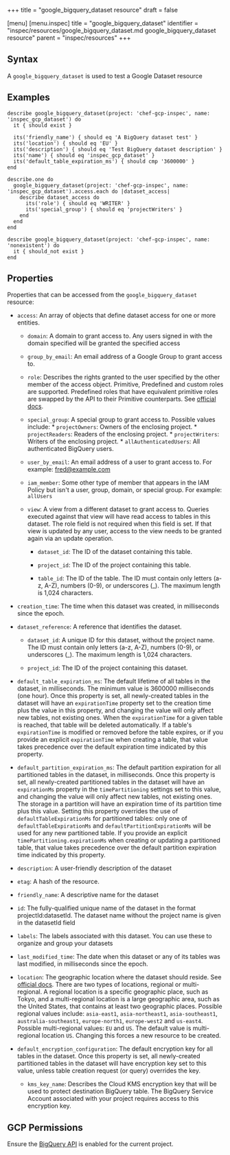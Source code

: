 +++
title = "google_bigquery_dataset resource"
draft = false

[menu]
  [menu.inspec]
    title = "google_bigquery_dataset"
    identifier = "inspec/resources/google_bigquery_dataset.md google_bigquery_dataset resource"
    parent = "inspec/resources"
+++


## Syntax
A `google_bigquery_dataset` is used to test a Google Dataset resource

## Examples
```
describe google_bigquery_dataset(project: 'chef-gcp-inspec', name: 'inspec_gcp_dataset') do
  it { should exist }

  its('friendly_name') { should eq 'A BigQuery dataset test' }
  its('location') { should eq 'EU' }
  its('description') { should eq 'Test BigQuery dataset description' }
  its('name') { should eq 'inspec_gcp_dataset' }
  its('default_table_expiration_ms') { should cmp '3600000' }
end

describe.one do
  google_bigquery_dataset(project: 'chef-gcp-inspec', name: 'inspec_gcp_dataset').access.each do |dataset_access|
    describe dataset_access do
      its('role') { should eq 'WRITER' }
      its('special_group') { should eq 'projectWriters' }
    end
  end
end

describe google_bigquery_dataset(project: 'chef-gcp-inspec', name: 'nonexistent') do
  it { should_not exist }
end
```

## Properties
Properties that can be accessed from the `google_bigquery_dataset` resource:


  * `access`: An array of objects that define dataset access for one or more entities.

    * `domain`: A domain to grant access to. Any users signed in with the domain specified will be granted the specified access

    * `group_by_email`: An email address of a Google Group to grant access to.

    * `role`: Describes the rights granted to the user specified by the other member of the access object. Primitive, Predefined and custom roles are supported. Predefined roles that have equivalent primitive roles are swapped by the API to their Primitive counterparts. See [official docs](https://cloud.google.com/bigquery/docs/access-control).

    * `special_group`: A special group to grant access to. Possible values include:   * `projectOwners`: Owners of the enclosing project.   * `projectReaders`: Readers of the enclosing project.   * `projectWriters`: Writers of the enclosing project.   * `allAuthenticatedUsers`: All authenticated BigQuery users. 

    * `user_by_email`: An email address of a user to grant access to. For example: fred@example.com

    * `iam_member`: Some other type of member that appears in the IAM Policy but isn't a user, group, domain, or special group. For example: `allUsers`

    * `view`: A view from a different dataset to grant access to. Queries executed against that view will have read access to tables in this dataset. The role field is not required when this field is set. If that view is updated by any user, access to the view needs to be granted again via an update operation.

      * `dataset_id`: The ID of the dataset containing this table.

      * `project_id`: The ID of the project containing this table.

      * `table_id`: The ID of the table. The ID must contain only letters (a-z, A-Z), numbers (0-9), or underscores (_). The maximum length is 1,024 characters.

  * `creation_time`: The time when this dataset was created, in milliseconds since the epoch.

  * `dataset_reference`: A reference that identifies the dataset.

    * `dataset_id`: A unique ID for this dataset, without the project name. The ID must contain only letters (a-z, A-Z), numbers (0-9), or underscores (_). The maximum length is 1,024 characters.

    * `project_id`: The ID of the project containing this dataset.

  * `default_table_expiration_ms`: The default lifetime of all tables in the dataset, in milliseconds. The minimum value is 3600000 milliseconds (one hour).   Once this property is set, all newly-created tables in the dataset will have an `expirationTime` property set to the creation time plus the value in this property, and changing the value will only affect new tables, not existing ones. When the `expirationTime` for a given table is reached, that table will be deleted automatically. If a table's `expirationTime` is modified or removed before the table expires, or if you provide an explicit `expirationTime` when creating a table, that value takes precedence over the default expiration time indicated by this property.

  * `default_partition_expiration_ms`: The default partition expiration for all partitioned tables in the dataset, in milliseconds.   Once this property is set, all newly-created partitioned tables in the dataset will have an `expirationMs` property in the `timePartitioning` settings set to this value, and changing the value will only affect new tables, not existing ones. The storage in a partition will have an expiration time of its partition time plus this value. Setting this property overrides the use of `defaultTableExpirationMs` for partitioned tables: only one of `defaultTableExpirationMs` and `defaultPartitionExpirationMs` will be used for any new partitioned table. If you provide an explicit `timePartitioning.expirationMs` when creating or updating a partitioned table, that value takes precedence over the default partition expiration time indicated by this property.

  * `description`: A user-friendly description of the dataset

  * `etag`: A hash of the resource.

  * `friendly_name`: A descriptive name for the dataset

  * `id`: The fully-qualified unique name of the dataset in the format projectId:datasetId. The dataset name without the project name is given in the datasetId field

  * `labels`: The labels associated with this dataset. You can use these to organize and group your datasets

  * `last_modified_time`: The date when this dataset or any of its tables was last modified, in milliseconds since the epoch.

  * `location`: The geographic location where the dataset should reside. See [official docs](https://cloud.google.com/bigquery/docs/dataset-locations).   There are two types of locations, regional or multi-regional. A regional location is a specific geographic place, such as Tokyo, and a multi-regional location is a large geographic area, such as the United States, that contains at least two geographic places.   Possible regional values include: `asia-east1`, `asia-northeast1`, `asia-southeast1`, `australia-southeast1`, `europe-north1`, `europe-west2` and `us-east4`.   Possible multi-regional values: `EU` and `US`.   The default value is multi-regional location `US`. Changing this forces a new resource to be created.

  * `default_encryption_configuration`: The default encryption key for all tables in the dataset. Once this property is set, all newly-created partitioned tables in the dataset will have encryption key set to this value, unless table creation request (or query) overrides the key.

    * `kms_key_name`: Describes the Cloud KMS encryption key that will be used to protect destination BigQuery table. The BigQuery Service Account associated with your project requires access to this encryption key.


## GCP Permissions

Ensure the [BigQuery API](https://console.cloud.google.com/apis/library/bigquery-json.googleapis.com/) is enabled for the current project.
